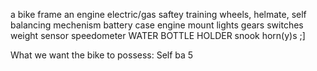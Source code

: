 a bike frame
an engine electric/gas
saftey training wheels, helmate, self balancing mechenism
battery case
engine mount
lights
gears
switches
weight sensor
speedometer
WATER BOTTLE HOLDER
snook
horn(y)s ;]




What we want the bike to possess:
Self ba
5
